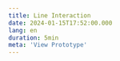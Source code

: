 ```yaml
---
title: Line Interaction
date: 2024-01-15T17:52:00.000
lang: en
duration: 5min
meta: 'View Prototype'
---
```


<LineInteraction />
